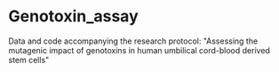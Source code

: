 # Genotoxin_assay
Data and code accompanying the research protocol: "Assessing the mutagenic impact of genotoxins in human umbilical cord-blood derived stem cells"
